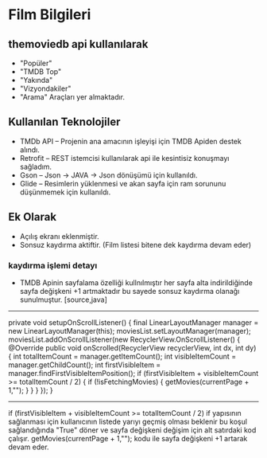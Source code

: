 # Film Bilgileri 
## themoviedb api kullanılarak
- "Popüler" 
- "TMDB Top" 
- "Yakında" 
- "Vizyondakiler"
- "Arama" 
Araçları yer almaktadır.


## Kullanılan Teknolojiler
- TMDb API – Projenin ana amacının işleyişi için TMDB Apiden destek alındı.
- Retrofit – REST istemcisi kullanılarak api ile kesintisiz konuşmayı sağladım.
- Gson – Json -> JAVA -> Json dönüşümü için kullanıldı.
- Glide – Resimlerin yüklenmesi ve akan sayfa için ram sorununu düşünmemek için kullanıldı.

## Ek Olarak
- Açılış ekranı eklenmiştir.
- Sonsuz kaydırma aktiftir. (Film listesi bitene dek kaydırma devam eder)
### kaydırma işlemi detayı
- TMDB Apinin sayfalama özelliği kullnılmıştır her sayfa alta indirildiğinde sayfa değişkeni +1 artmaktadır bu sayede sonsuz kaydırma olanağı sunulmuştur.
[source,java]
----
private void setupOnScrollListener() {
        final LinearLayoutManager manager = new LinearLayoutManager(this);
        moviesList.setLayoutManager(manager);
        moviesList.addOnScrollListener(new RecyclerView.OnScrollListener() {
            @Override
            public void onScrolled(RecyclerView recyclerView, int dx, int dy) {
                int totalItemCount = manager.getItemCount();
                int visibleItemCount = manager.getChildCount();
                int firstVisibleItem = manager.findFirstVisibleItemPosition();
                if (firstVisibleItem + visibleItemCount >= totalItemCount / 2) {
                    if (!isFetchingMovies) {
                        getMovies(currentPage + 1,"");
                    }
                }
            }
        });
    }

----

if (firstVisibleItem + visibleItemCount >= totalItemCount / 2)
if yapısının sağlanması için kullanıcının listede yarıyı geçmiş olması beklenir bu koşul sağlandığında "True" döner ve sayfa değişkeni değişim için alt satırdaki kod çalışır.
getMovies(currentPage + 1,""); kodu ile sayfa değişkeni +1 artarak devam eder.
